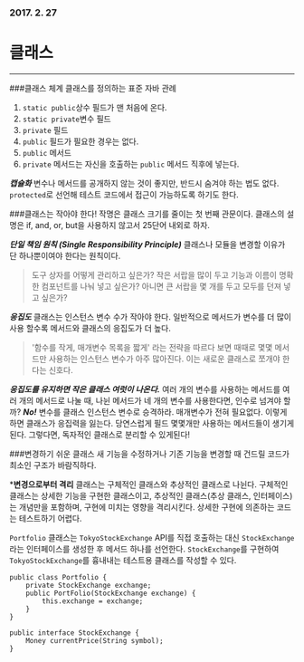 ### 2017. 2. 27
# 클래스
---
###클래스 체계
클래스를 정의하는 표준 자바 관례
1. ```static public```상수 필드가 맨 처음에 온다.
2. ```static private```변수 필드
3. ```private``` 필드
4. ```public``` 필드가 필요한 경우는 없다.
5. ```public``` 메서드
6. ```private``` 메서드는 자신을 호출하는 ```public``` 메서드 직후에 넣는다.

***캡슐화***
변수나 메서드를 공개하지 않는 것이 좋지만, 반드시 숨겨야 하는 법도 없다. ```protected```로 선언해 테스트 코드에서 접근이 가능하도록 하기도 한다. 

###클래스는 작아야 한다!
작명은 클래스 크기를 줄이는 첫 번째 관문이다. 클래스의 설명은 if, and, or, but을 사용하지 않고서 25단어 내외로 하자. 

***단일 책임 원칙 (Single Responsibility Principle)***
클래스나 모듈을 변경할 이유가 단 하나뿐이여야 한다는 원칙이다.
> 도구 상자를 어떻게 관리하고 싶은가? 작은 서랍을 많이 두고 기능과 이름이 명확한 컴포넌트를 나눠 넣고 싶은가? 아니면 큰 서랍을 몇 개를 두고 모두를 던져 넣고 싶은가?

***응집도***
클래스는 인스턴스 변수 수가 작아야 한다. 일반적으로 메서드가 변수를 더 많이 사용 할수록 메서드와 클래스의 응집도가 더 높다. 
> '함수를 작게, 매개변수 목록을 짧게' 라는 전략을 따르다 보면 때때로 몇몇 메서드만 사용하는 인스턴스 변수가 아주 많아진다. 이는 새로운 클래스로 쪼개야 한다는 신호다. 

***응집도를 유지하면 작은 클래스 여럿이 나온다.***
여러 개의 변수를 사용하는 메서드를 여러 개의 메서드로 나눌 때, 나뉜 메서드가 네 개의 변수를 사용한다면, 인수로 넘겨야 할까? ***No!*** 변수를 클래스 인스턴스 변수로 승격하라. 매개변수가 전혀 필요없다. 
이렇게 하면 클래스가 응집력을 잃는다. 당연스럽게 필드 몇몇개만 사용하는 메서드들이 생기게 된다. 그렇다면, 독자적인 클래스로 분리할 수 있게된다!

###변경하기 쉬운 클래스 
새 기능을 수정하거나 기존 기능을 변경할 때 건드릴 코드가 최소인 구조가 바람직하다.

***변경으로부터 격리**
클래스는 구체적인 클래스와 추상적인 클래스로 나뉜다. 구체적인 클래스는 상세한 기능을 구현한 클래스이고, 추상적인 클래스(추상 클래스, 인터페이스)는 개념만을 포함하며, 구현에 미치는 영향을 격리시킨다. 상세한 구현에 의존하는 코드는 테스트하기 어렵다. 

```Portfolio``` 클래스는 ```TokyoStockExchange``` API를 직접 호출하는 대신 ```StockExchange```라는 인터페이스를 생성한 후 메서드 하나를 선언한다. ```StockExchange```를 구현하여 ```TokyoStockExchange```를 흉내내는 테스트용 클래스를 작성할 수 있다. 


```
public class Portfolio {
    private StockExchange exchange;
    public PortFolio(StockExchange exchange) {
        this.exchange = exchange;
    }
}

public interface StockExchange {
    Money currentPrice(String symbol);
}
```




















